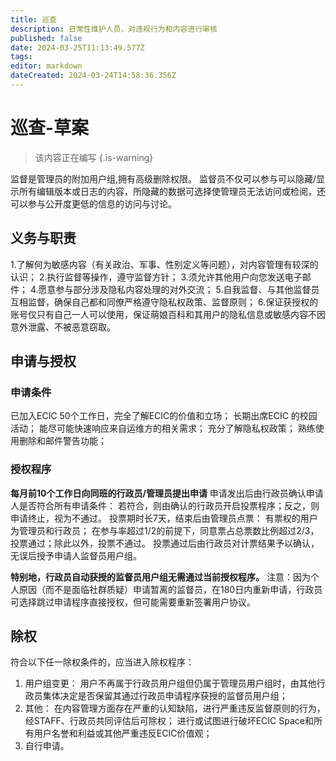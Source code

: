 ```yaml
---
title: 巡查
description: 日常性维护人员，对违规行为和内容进行审核
published: false
date: 2024-03-25T11:13:49.577Z
tags: 
editor: markdown
dateCreated: 2024-03-24T14:58:36.356Z
---
```


# 巡查-草案
> 该内容正在编写
{.is-warning}

监督是管理员的附加用户组,拥有高级删除权限。
监督员不仅可以参与可以隐藏/显示所有编辑版本或日志的内容，所隐藏的数据可选择使管理员无法访问或检阅，还可以参与公开度更低的信息的访问与讨论。

## 义务与职责
1.了解何为敏感内容（有关政治、军事、性别定义等问题），对内容管理有较深的认识；
2.执行监督等操作，遵守监督方针；
3.须允许其他用户向您发送电子邮件；
4.愿意参与部分涉及隐私内容处理的对外交流；
5.自我监督、与其他监督员互相监督，确保自己都和同僚严格遵守隐私权政策、监督原则；
6.保证获授权的账号仅只有自己一人可以使用，保证萌娘百科和其用户的隐私信息或敏感内容不因意外泄露、不被恶意窃取。

## 申请与授权
### 申请条件
已加入ECIC 50个工作日，完全了解ECIC的价值和立场；
长期出席ECIC 的校园活动；
能尽可能快速响应来自运维方的相关需求；
充分了解隐私权政策；
熟练使用删除和邮件警告功能；

### 授权程序
**每月前10个工作日向同班的行政员/管理员提出申请**
申请发出后由行政员确认申请人是否符合所有申请条件：
  若符合，则由确认的行政员开启投票程序；反之，则申请终止，视为不通过。
投票期时长7天，结束后由管理员点票：
有票权的用户为管理员和行政员；
在参与率超过1/2的前提下，同意票占总票数比例超过2/3，投票通过；除此以外，投票不通过。
投票通过后由行政员对计票结果予以确认，无误后授予申请人监督员用户组。 

**特别地，行政员自动获授的监督员用户组无需通过当前授权程序。**
注意：因为个人原因（而不是面临社群质疑）申请暂离的监督员，在180日内重新申请，行政员可选择跳过申请程序直接授权，但可能需要重新签署用户协议。


## 除权
符合以下任一除权条件的，应当进入除权程序：

1. 用户组变更：
用户不再属于行政员用户组但仍属于管理员用户组时，由其他行政员集体决定是否保留其通过行政员申请程序获授的监督员用户组；
2. 其他：
在内容管理方面存在严重的认知缺陷，进行严重违反监督原则的行为，经STAFF、行政员共同评估后可除权；
进行或试图进行破坏ECIC Space和所有用户名誉和利益或其他严重违反ECIC价值观；
3. 自行申请。


